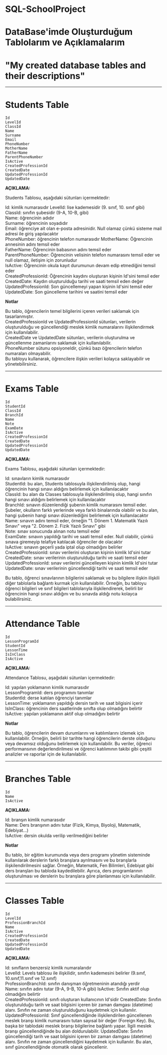 # SQL-SchoolProject
# DataBase'imde Oluşturduğum Tablolarım ve Açıklamalarım
# "My created database tables and their descriptions"
---

# Students Table

```
Id
LevelId
ClassId
Name
Surname
Email
PhoneNumber
MotherName
FatherName
ParentPhoneNumber
IsActive
CreatedProfessionId
CreatedDate
UpdatedProfessionId
UpdatedDate
```

**AÇIKLAMA:**  

Students Tablosu, aşağıdaki sütunları içermektedir:  

Id: kimlik numarasıdır 
LevelId: lise kademesidir (9. sınıf, 10. sınıf gibi)  
ClassId: sınıfın şubesidir (9-A, 10-B, gibi)  
Name: öğrencinin adıdır  
Surname: öğrencinin soyadıdır  
Email: öğrenciye ait olan e-posta adresinidir. Null olamaz çünkü sisteme mail adresi ile giriş yapılacaktır  
PhoneNumber: öğrencinin telefon numarasıdır 
MotherName: Öğrencinin annesinin adını temsil eder  
FatherName: Öğrencinin babasının adını temsil eder  
ParentPhoneNumber: Öğrencinin velisinin telefon numarasını temsil eder ve null olamaz, iletişim için zorunludur  
IsActive: Öğrencinin okula kayıt durumunun devam edip etmediğini temsil eder  
CreatedProfessionId: Öğrencinin kaydını oluşturan kişinin Id'sini temsil eder  
CreatedDate: Kaydın oluşturulduğu tarihi ve saati temsil eden değer  
UpdatedProfessionId: Son güncellemeyi yapan kişinin Id'sini temsil eder  
UpdatedDate: Son güncelleme tarihini ve saatini temsil eder  

**Notlar**  

Bu tablo, öğrencilerin temel bilgilerini içeren verileri saklamak için tasarlanmıştır.  
CreatedProfessionId ve UpdatedProfessionId sütunları, verilerin oluşturulduğu ve güncellendiği meslek kimlik numaralarını ilişkilendirmek için kullanılabilir.  
CreatedDate ve UpdatedDate sütunları, verilerin oluşturulma ve güncellenme zamanlarını saklamak için kullanılabilir.  
PhoneNumber sütunu opsiyoneldir, çünkü bazı öğrencilerin telefon numaraları olmayabilir.  
Bu tabloyu kullanarak, öğrencilere ilişkin verileri kolayca saklayabilir ve yönetebilirsiniz.  

---

# Exams Table

```
Id
StudentId
ClassId
BranchId
Name
Note
ExamDate
IsActive
CreatedProfessionId
CreatedDate
UpdatedProfessionId
UpdatedDate
```

**AÇIKLAMA:** 

Exams Tablosu, aşağıdaki sütunları içermektedir: 

Id: sınavların kimlik numarasıdır  
StudentId: bu alan, Students tablosuyla ilişkilendirilmiş olup, hangi öğrencinin hangi sınavı aldığını belirlemek için kullanılacaktır  
ClassId: bu alan da Classes tablosuyla ilişkilendirilmiş olup, hangi sınıfın hangi sınavı aldığını belirlemek için kullanılacaktır  
BranchId: sınavın düzenlendiği şubenin kimlik numarasını temsil eder. Şubeler, okulların farklı yerlerinde veya farklı binalarında olabilir ve bu alan, hangi şubenin hangi sınavı düzenlediğini belirlemek için kullanılacaktır  
Name: sınavın adını temsil eder, örneğin "1. Dönem 1. Matematik Yazılı Sınavı" veya "2. Dönem 2. Fizik Yazılı Sınavı" gibi  
Note: sınav sonucunda alınan notu temsil eder  
ExamDate: sınavın yapıldığı tarihi ve saati temsil eder. Null olabilir, çünkü sınava giremeyip telafiye katılacak öğrenciler de olacaktır  
IsActive: sınavın geçerli yada iptal olup olmadığını belirler  
CreatedProfessionId: sınav verilerini oluşturan kişinin kimlik Id'sini tutar  
CreatedDate: sınav verilerinin oluşturulduğu tarihi ve saati temsil eder  
UpdatedProfessionId: sınav verilerini güncelleyen kişinin kimlik Id'sini tutar  
UpdatedDate: sınav verilerinin güncellendiği tarihi ve saati temsil eder  

Bu tablo, öğrenci sınavlarının bilgilerini saklamak ve bu bilgilere ilişkin ilişkili diğer tablolarla bağlantı kurmak için kullanılabilir. Örneğin, bu tabloyu öğrenci bilgileri ve sınıf bilgileri tablolarıyla ilişkilendirerek, belirli bir öğrencinin hangi sınavı aldığını ve bu sınavda aldığı notu kolayca bulabilirsiniz.

---

# Attendance Table

```
Id
LessonProgramId
StudentId
LessonTime
IsInClass
IsActive
```

**AÇIKLAMA:**  

Attendance Tablosu, aşağıdaki sütunları içermektedir:  

Id: yapılan yoklamanın kimlik numarasıdır  
LessonProgramId: ders programını tanımlar  
StudentId: derse katılan öğrenciyi tanımlar  
LessonTime: yoklamanın yapıldığı dersin tarih ve saat bilgisini içerir  
IsInClass: öğrencinin ders saatlerinde sınıfta olup olmadığını belirtir  
IsActive: yapılan yoklamanın aktif olup olmadığını belirtir  

**Notlar**  

Bu tablo, öğrencilerin devam durumlarını ve katılımlarını izlemek için kullanılabilir. Örneğin, belirli bir tarihte hangi öğrencilerin derste olduğunu veya devamsız olduğunu belirlemek için kullanılabilir. Bu veriler, öğrenci performansının değerlendirilmesi ve öğrenci katılımının takibi gibi çeşitli analizler ve raporlar için de kullanılabilir.

---

# Branches Table

```
Id
Name
IsActive
```

**AÇIKLAMA:**  

Id: branşın kimlik numarasıdır  
Name: Ders branşının adını tutar (Fizik, Kimya, Biyoloji, Matematik, Edebiyat...)  
IsActive: dersin okulda verilip verilmediğini belirler  

**Notlar**  

Bu tablo, bir eğitim kurumunda veya ders programı yönetim sisteminde kullanılarak derslerin farklı branşlara ayrılmasını ve bu branşlarla ilişkilendirilmesini sağlar. Örneğin, Matematik, Fen Bilimleri, Edebiyat gibi ders branşları bu tabloda kaydedilebilir. Ayrıca, ders programlarının oluşturulması ve derslerin bu branşlara göre planlanması için kullanılabilir.

---

# Classes Table

```
Id
LevelId
ProfessionBranchId
Name
IsActive
CreatedProfessionId
CreatedDate
UpdatedProfessionId
UpdatedDate
```

**AÇIKLAMA:**  

Id: sınıfların benzersiz kimlik numaralarıdır  
LevelId: Levels tablosu ile ilişkilidir, sınıfın kademesini belirler (9.sınıf, 10.sınıf,11.sınıf ve 12.sınıf)  
ProfessionBranchId: sınıfın danışman öğretmeninin atandığı yerdir  
Name: sınıfın adını tutar (9-A, 9-B, 10-A gibi)
IsActive: Sınıfın aktif olup olmadığını belirtir  
CreatedProfessionId: sınıfı oluşturan kullanıcının Id'sidir
CreatedDate: Sınıfın oluşturulduğu tarih ve saat bilgisini içeren bir zaman damgası (datetime) alanı. Sınıfın ne zaman oluşturulduğunu kaydetmek için kullanılır.
UpdatedProfessionId: Sınıf güncellendiğinde ilişkilendirilen güncellenen meslek branşı kimlik numarasını tutan sayısal bir değer (Foreign Key). Bu, başka bir tablodaki meslek branşı bilgilerine bağlantı yapar. İlgili meslek branşı güncellendiğinde bu alan doldurulabilir.
UpdatedDate: Sınıfın güncellendiği tarih ve saat bilgisini içeren bir zaman damgası (datetime) alanı. Sınıfın ne zaman güncellendiğini kaydetmek için kullanılır. Bu alan, sınıf güncellendiğinde otomatik olarak güncellenir.
